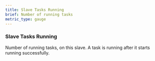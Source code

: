 ```yaml
---
title: Slave Tasks Running
brief: Number of running tasks
metric_type: gauge
---
```

### Slave Tasks Running

Number of running tasks, on this slave. A task is running after it starts running successfully.
